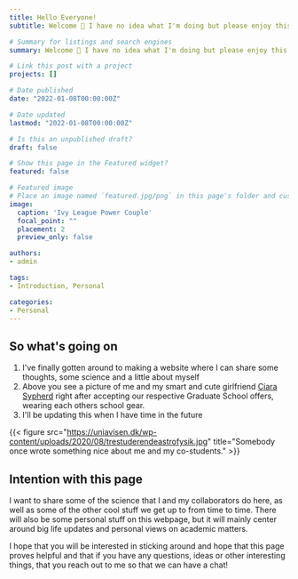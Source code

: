 ```yaml
---
title: Hello Everyone!
subtitle: Welcome 👋 I have no idea what I'm doing but please enjoy this nonsense blog post until I figure it out!

# Summary for listings and search engines
summary: Welcome 👋 I have no idea what I'm doing but please enjoy this nonsense blog post until I figure it out!

# Link this post with a project
projects: []

# Date published
date: "2022-01-08T00:00:00Z"

# Date updated
lastmod: "2022-01-08T00:00:00Z"

# Is this an unpublished draft?
draft: false

# Show this page in the Featured widget?
featured: false

# Featured image
# Place an image named `featured.jpg/png` in this page's folder and customize its options here.
image:
  caption: 'Ivy League Power Couple'
  focal_point: ""
  placement: 2
  preview_only: false

authors:
- admin

tags:
- Introduction, Personal

categories:
- Personal
---
```


## So what's going on

1. I've finally gotten around to making a website where I can share some thoughts, some science and a little about myself 
2. Above you see a picture of me and my smart and cute girlfriend [Ciara Sypherd](https://www.linkedin.com/in/ciara-sypherd-547511126/) right after accepting our respective Graduate School offers, wearing each others school gear. 
3. I'll be updating this when I have time in the future

{{< figure src="https://uniavisen.dk/wp-content/uploads/2020/08/trestuderendeastrofysik.jpg" title="Somebody once wrote something nice about me and my co-students." >}}

## Intention with this page

I want to share some of the science that I and my collaborators do here, as well as some of the other cool stuff we get up to from time to time. There will also be some personal stuff on this webpage, but it will mainly center around big life updates and personal views on academic matters.

I hope that you will be interested in sticking around and hope that this page proves helpful and that if you have any questions, ideas or other interesting things, that you reach out to me so that we can have a chat!


